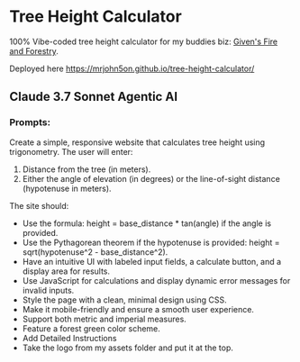 # Tree Height Calculator

100% Vibe-coded tree height calculator for my buddies biz: [Given's Fire and Forestry](https://www.givensfireandforestry.com/).

Deployed here https://mrjohn5on.github.io/tree-height-calculator/

## Claude 3.7 Sonnet Agentic AI

### Prompts:

Create a simple, responsive website that calculates tree height using trigonometry. The user will enter:

1. Distance from the tree (in meters).
2. Either the angle of elevation (in degrees) or the line-of-sight distance (hypotenuse in meters).

The site should:

- Use the formula: height = base_distance * tan(angle) if the angle is provided.
- Use the Pythagorean theorem if the hypotenuse is provided: height = sqrt(hypotenuse^2 - base_distance^2).
- Have an intuitive UI with labeled input fields, a calculate button, and a display area for results.
- Use JavaScript for calculations and display dynamic error messages for invalid inputs.
- Style the page with a clean, minimal design using CSS.
- Make it mobile-friendly and ensure a smooth user experience.
- Support both metric and imperial measures.
- Feature a forest green color scheme.
- Add Detailed Instructions
- Take the logo from my assets folder and put it at the top.
